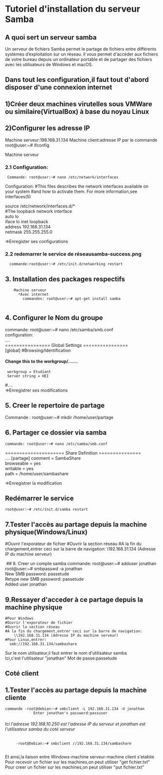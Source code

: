 # Tutoriel d'installation du serveur Samba
## A quoi sert un serveur samba
Un serveur de fichiers Samba permet le partage de fichiers entre différents systèmes d’exploitation sur un réseau. Il vous permet d'accéder aux fichiers de votre bureau depuis un ordinateur portable et de partager des fichiers avec les utilisateurs de Windows et macOS.
## Dans tout les configuration,il faut tout d'abord disposer d'une connexion internet

## 1)Créer deux machines virutelles sous VMWare ou similaire(VirtualBox) à base du noyau Linux

## 2)Configurer les adresse IP
 Machine serveur:198.168.31.134
 Machine client:adresse IP par  le commande root@user:~# ifconfig

Machine serveur
  ### 2.1 Configuration:
     Commande: root@user:~# nano /etc/network/interfaces
Configuration:
 #This files describes the network interfaces available on your system
 #and how to activate them. For more information,see interfaces(5)
 
 source /etc/network/interfaces.d/* <br>
 #The loopback network interface <br>
 auto lo <br>
 iface lo inet loopback <br>
 address 192.168.31.134 <br>
 netmask 255.255.255.0 <br>

=>Enregister ses configurations

  ### 2.2 redemarrer le service de réseausamba-success.png

      commande:root@user:~# /etc/init.d/networking restart
  
## 3. Installation des packages respectifs
		Machine serveur
		  *Avec internet
			commandes: root@user:~# apt-get install samba
<img src="image/samba.png" alt="">

## 4. Configurer le Nom du groupe
   commande: root@user:~# nano /etc/samba/smb.conf <br>
	configuration: <br>
  .... <br>
   ================ Global Settings ================ <br>
  [global]
   #Browsing/Identification
   #### Change this to the workgroup/.......
     workgroup = Etudiant
     Server string = HEI
   #.... <br>
=>Enregistrer ses modifications

  
## 5. Creer le repertoire de partage
  Commande : root@user:~# mkdir /home/user/partage

## 6. Partager ce dossier via samba
	commande: root@user:~# nano /etc/samba/smb.conf 
  ===================== Share Definition =============== <br>
 ....
 [partage]
 comment = SambaShare <br>
  browseable = yes <br>
  writable = yes <br>
  path = /home/user/sambashare <br>
  <img src="image/samba-conf.png" alt="">

  =>Enregistrer la modification
## Redémarrer le service
    root@user:~# /etc/init.d/samba restart
## 7.Tester l'accès au partage depuis la machine physique(Windows/Linux)
   #Ouvrir l'exporateur de fichier
   #Ouvrir la section réseau
   #A la fin du chargement,entrer ceci sur la barre de navigation:
		\\192.168.31.134 (Adresse IP du machine serveur)
		
<img src="image/samba-test1.png" alt="">
## 8. Creer  un compte samba
   commande: root@user:~# adduser jonathan <br>
	     root@user:~# smbpasswd -a jonathan <br>
   New SMB password: passetude <br>
   Retype new SMB password: passetude <br>
   Added user jonathan <br>
 
## 9.Ressayer d'acceder à ce partage depuis la machine physique
    #Pour Windows
    #Ouvrir l'exporateur de fichier
    #Ouvrir la section réseau
    #A la fin du chargement,entrer ceci sur la barre de navigation:
		\\192.168.31.134 (Adresse IP du machine serveur)
    #Pour Linux,entrer:
      smb://192.168.31.134/sambashare
   Sur le nom utilisateur,il faut entrer le nom d'utilisateur samba <br>
     Ici,c'est l'utilisateur "jonathan"
   Mot de passe:passetude
   <img src="image/samba-test1.png" alt="">
   <img src="image/samba-success.png" alt="">
  

 ## Coté client

## 1.Tester l'accès au partage depuis la machine cliente
	commande -root@debian:~# smbclient -L 192.168.31.134 -U jonathan
                 Enter jonathan's password:passuser
###### Ici l'adresse 192.168.10.250 est l'adresse IP du serveur et jonathan est l'utilisateur samba du coté serveur
		 -root@Debian:~# smbclient //192.168.31.134/sambashare

  <img src="image/samba-success.png" alt="">
  
Et ainsi,la liaison entre Windows-machine serveur-machine client s'etablie
 Pour recevoir un fichier sur les machines,on peut utiliser "get fichier.txt" <br>
 Pour creer un fichier sur les machines,on peut utiliser "put fichier.txt" 
     
              

   
 
